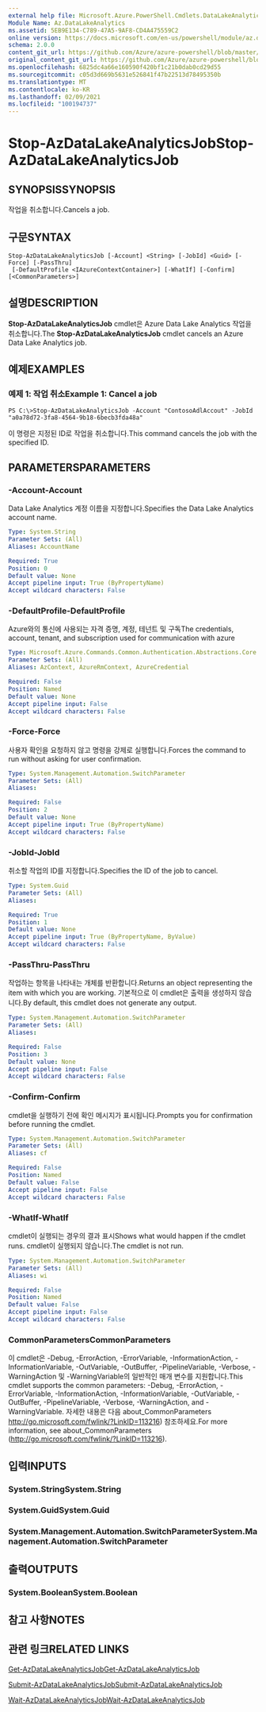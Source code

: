 ```yaml
---
external help file: Microsoft.Azure.PowerShell.Cmdlets.DataLakeAnalytics.dll-Help.xml
Module Name: Az.DataLakeAnalytics
ms.assetid: 5EB9E134-C789-47A5-9AF8-CD4A475559C2
online version: https://docs.microsoft.com/en-us/powershell/module/az.datalakeanalytics/stop-azdatalakeanalyticsjob
schema: 2.0.0
content_git_url: https://github.com/Azure/azure-powershell/blob/master/src/DataLakeAnalytics/DataLakeAnalytics/help/Stop-AzDataLakeAnalyticsJob.md
original_content_git_url: https://github.com/Azure/azure-powershell/blob/master/src/DataLakeAnalytics/DataLakeAnalytics/help/Stop-AzDataLakeAnalyticsJob.md
ms.openlocfilehash: 6825dc4a66e160590f420bf1c21b0dab0cd29d55
ms.sourcegitcommit: c05d3d669b5631e526841f47b22513d78495350b
ms.translationtype: MT
ms.contentlocale: ko-KR
ms.lasthandoff: 02/09/2021
ms.locfileid: "100194737"
---
```

# <span data-ttu-id="df5d9-101">Stop-AzDataLakeAnalyticsJob</span><span class="sxs-lookup"><span data-stu-id="df5d9-101">Stop-AzDataLakeAnalyticsJob</span></span>

## <span data-ttu-id="df5d9-102">SYNOPSIS</span><span class="sxs-lookup"><span data-stu-id="df5d9-102">SYNOPSIS</span></span>
<span data-ttu-id="df5d9-103">작업을 취소합니다.</span><span class="sxs-lookup"><span data-stu-id="df5d9-103">Cancels a job.</span></span>

## <span data-ttu-id="df5d9-104">구문</span><span class="sxs-lookup"><span data-stu-id="df5d9-104">SYNTAX</span></span>

```
Stop-AzDataLakeAnalyticsJob [-Account] <String> [-JobId] <Guid> [-Force] [-PassThru]
 [-DefaultProfile <IAzureContextContainer>] [-WhatIf] [-Confirm] [<CommonParameters>]
```

## <span data-ttu-id="df5d9-105">설명</span><span class="sxs-lookup"><span data-stu-id="df5d9-105">DESCRIPTION</span></span>
<span data-ttu-id="df5d9-106">**Stop-AzDataLakeAnalyticsJob** cmdlet은 Azure Data Lake Analytics 작업을 취소합니다.</span><span class="sxs-lookup"><span data-stu-id="df5d9-106">The **Stop-AzDataLakeAnalyticsJob** cmdlet cancels an Azure Data Lake Analytics job.</span></span>

## <span data-ttu-id="df5d9-107">예제</span><span class="sxs-lookup"><span data-stu-id="df5d9-107">EXAMPLES</span></span>

### <span data-ttu-id="df5d9-108">예제 1: 작업 취소</span><span class="sxs-lookup"><span data-stu-id="df5d9-108">Example 1: Cancel a job</span></span>
```
PS C:\>Stop-AzDataLakeAnalyticsJob -Account "ContosoAdlAccout" -JobId "a0a78d72-3fa8-4564-9b18-6becb3fda48a"
```

<span data-ttu-id="df5d9-109">이 명령은 지정된 ID로 작업을 취소합니다.</span><span class="sxs-lookup"><span data-stu-id="df5d9-109">This command cancels the job with the specified ID.</span></span>

## <span data-ttu-id="df5d9-110">PARAMETERS</span><span class="sxs-lookup"><span data-stu-id="df5d9-110">PARAMETERS</span></span>

### <span data-ttu-id="df5d9-111">-Account</span><span class="sxs-lookup"><span data-stu-id="df5d9-111">-Account</span></span>
<span data-ttu-id="df5d9-112">Data Lake Analytics 계정 이름을 지정합니다.</span><span class="sxs-lookup"><span data-stu-id="df5d9-112">Specifies the Data Lake Analytics account name.</span></span>

```yaml
Type: System.String
Parameter Sets: (All)
Aliases: AccountName

Required: True
Position: 0
Default value: None
Accept pipeline input: True (ByPropertyName)
Accept wildcard characters: False
```

### <span data-ttu-id="df5d9-113">-DefaultProfile</span><span class="sxs-lookup"><span data-stu-id="df5d9-113">-DefaultProfile</span></span>
<span data-ttu-id="df5d9-114">Azure와의 통신에 사용되는 자격 증명, 계정, 테넌트 및 구독</span><span class="sxs-lookup"><span data-stu-id="df5d9-114">The credentials, account, tenant, and subscription used for communication with azure</span></span>

```yaml
Type: Microsoft.Azure.Commands.Common.Authentication.Abstractions.Core.IAzureContextContainer
Parameter Sets: (All)
Aliases: AzContext, AzureRmContext, AzureCredential

Required: False
Position: Named
Default value: None
Accept pipeline input: False
Accept wildcard characters: False
```

### <span data-ttu-id="df5d9-115">-Force</span><span class="sxs-lookup"><span data-stu-id="df5d9-115">-Force</span></span>
<span data-ttu-id="df5d9-116">사용자 확인을 요청하지 않고 명령을 강제로 실행합니다.</span><span class="sxs-lookup"><span data-stu-id="df5d9-116">Forces the command to run without asking for user confirmation.</span></span>

```yaml
Type: System.Management.Automation.SwitchParameter
Parameter Sets: (All)
Aliases:

Required: False
Position: 2
Default value: None
Accept pipeline input: True (ByPropertyName)
Accept wildcard characters: False
```

### <span data-ttu-id="df5d9-117">-JobId</span><span class="sxs-lookup"><span data-stu-id="df5d9-117">-JobId</span></span>
<span data-ttu-id="df5d9-118">취소할 작업의 ID를 지정합니다.</span><span class="sxs-lookup"><span data-stu-id="df5d9-118">Specifies the ID of the job to cancel.</span></span>

```yaml
Type: System.Guid
Parameter Sets: (All)
Aliases:

Required: True
Position: 1
Default value: None
Accept pipeline input: True (ByPropertyName, ByValue)
Accept wildcard characters: False
```

### <span data-ttu-id="df5d9-119">-PassThru</span><span class="sxs-lookup"><span data-stu-id="df5d9-119">-PassThru</span></span>
<span data-ttu-id="df5d9-120">작업하는 항목을 나타내는 개체를 반환합니다.</span><span class="sxs-lookup"><span data-stu-id="df5d9-120">Returns an object representing the item with which you are working.</span></span>
<span data-ttu-id="df5d9-121">기본적으로 이 cmdlet은 출력을 생성하지 않습니다.</span><span class="sxs-lookup"><span data-stu-id="df5d9-121">By default, this cmdlet does not generate any output.</span></span>

```yaml
Type: System.Management.Automation.SwitchParameter
Parameter Sets: (All)
Aliases:

Required: False
Position: 3
Default value: None
Accept pipeline input: False
Accept wildcard characters: False
```

### <span data-ttu-id="df5d9-122">-Confirm</span><span class="sxs-lookup"><span data-stu-id="df5d9-122">-Confirm</span></span>
<span data-ttu-id="df5d9-123">cmdlet을 실행하기 전에 확인 메시지가 표시됩니다.</span><span class="sxs-lookup"><span data-stu-id="df5d9-123">Prompts you for confirmation before running the cmdlet.</span></span>

```yaml
Type: System.Management.Automation.SwitchParameter
Parameter Sets: (All)
Aliases: cf

Required: False
Position: Named
Default value: False
Accept pipeline input: False
Accept wildcard characters: False
```

### <span data-ttu-id="df5d9-124">-WhatIf</span><span class="sxs-lookup"><span data-stu-id="df5d9-124">-WhatIf</span></span>
<span data-ttu-id="df5d9-125">cmdlet이 실행되는 경우의 결과 표시</span><span class="sxs-lookup"><span data-stu-id="df5d9-125">Shows what would happen if the cmdlet runs.</span></span>
<span data-ttu-id="df5d9-126">cmdlet이 실행되지 않습니다.</span><span class="sxs-lookup"><span data-stu-id="df5d9-126">The cmdlet is not run.</span></span>

```yaml
Type: System.Management.Automation.SwitchParameter
Parameter Sets: (All)
Aliases: wi

Required: False
Position: Named
Default value: False
Accept pipeline input: False
Accept wildcard characters: False
```

### <span data-ttu-id="df5d9-127">CommonParameters</span><span class="sxs-lookup"><span data-stu-id="df5d9-127">CommonParameters</span></span>
<span data-ttu-id="df5d9-128">이 cmdlet은 -Debug, -ErrorAction, -ErrorVariable, -InformationAction, -InformationVariable, -OutVariable, -OutBuffer, -PipelineVariable, -Verbose, -WarningAction 및 -WarningVariable의 일반적인 매개 변수를 지원합니다.</span><span class="sxs-lookup"><span data-stu-id="df5d9-128">This cmdlet supports the common parameters: -Debug, -ErrorAction, -ErrorVariable, -InformationAction, -InformationVariable, -OutVariable, -OutBuffer, -PipelineVariable, -Verbose, -WarningAction, and -WarningVariable.</span></span> <span data-ttu-id="df5d9-129">자세한 내용은 다음 about_CommonParameters http://go.microsoft.com/fwlink/?LinkID=113216) 참조하세요.</span><span class="sxs-lookup"><span data-stu-id="df5d9-129">For more information, see about_CommonParameters (http://go.microsoft.com/fwlink/?LinkID=113216).</span></span>

## <span data-ttu-id="df5d9-130">입력</span><span class="sxs-lookup"><span data-stu-id="df5d9-130">INPUTS</span></span>

### <span data-ttu-id="df5d9-131">System.String</span><span class="sxs-lookup"><span data-stu-id="df5d9-131">System.String</span></span>

### <span data-ttu-id="df5d9-132">System.Guid</span><span class="sxs-lookup"><span data-stu-id="df5d9-132">System.Guid</span></span>

### <span data-ttu-id="df5d9-133">System.Management.Automation.SwitchParameter</span><span class="sxs-lookup"><span data-stu-id="df5d9-133">System.Management.Automation.SwitchParameter</span></span>

## <span data-ttu-id="df5d9-134">출력</span><span class="sxs-lookup"><span data-stu-id="df5d9-134">OUTPUTS</span></span>

### <span data-ttu-id="df5d9-135">System.Boolean</span><span class="sxs-lookup"><span data-stu-id="df5d9-135">System.Boolean</span></span>

## <span data-ttu-id="df5d9-136">참고 사항</span><span class="sxs-lookup"><span data-stu-id="df5d9-136">NOTES</span></span>

## <span data-ttu-id="df5d9-137">관련 링크</span><span class="sxs-lookup"><span data-stu-id="df5d9-137">RELATED LINKS</span></span>

[<span data-ttu-id="df5d9-138">Get-AzDataLakeAnalyticsJob</span><span class="sxs-lookup"><span data-stu-id="df5d9-138">Get-AzDataLakeAnalyticsJob</span></span>](./Get-AzDataLakeAnalyticsJob.md)

[<span data-ttu-id="df5d9-139">Submit-AzDataLakeAnalyticsJob</span><span class="sxs-lookup"><span data-stu-id="df5d9-139">Submit-AzDataLakeAnalyticsJob</span></span>](./Submit-AzDataLakeAnalyticsJob.md)

[<span data-ttu-id="df5d9-140">Wait-AzDataLakeAnalyticsJob</span><span class="sxs-lookup"><span data-stu-id="df5d9-140">Wait-AzDataLakeAnalyticsJob</span></span>](./Wait-AzDataLakeAnalyticsJob.md)


